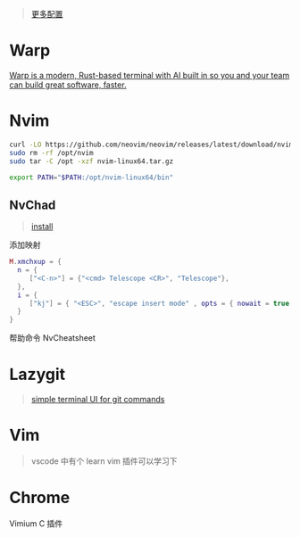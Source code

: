 > [更多配置](https://xmchxup.github.io/posts/linux/configure/)

# Warp

[Warp is a modern, Rust-based terminal with AI built in so you and your team can build great software, faster.](https://github.com/warpdotdev/Warp)

# Nvim

```sh
curl -LO https://github.com/neovim/neovim/releases/latest/download/nvim-linux64.tar.gz
sudo rm -rf /opt/nvim
sudo tar -C /opt -xzf nvim-linux64.tar.gz
```

```sh
export PATH="$PATH:/opt/nvim-linux64/bin"
```

## NvChad

> [install](https://nvchad.com/docs/quickstart/install)

添加映射

```lua
M.xmchxup = {
  n = {
     ["<C-n>"] = {"<cmd> Telescope <CR>", "Telescope"},
  },
  i = {
     ["kj"] = { "<ESC>", "escape insert mode" , opts = { nowait = true }},
  }
}
```

帮助命令 NvCheatsheet

# Lazygit

> [simple terminal UI for git commands](https://github.com/jesseduffield/lazygit#ubuntu)

# Vim

> vscode 中有个 learn vim 插件可以学习下

# Chrome

Vimium C 插件
